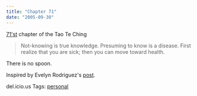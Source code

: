 ```yaml
---
title: "Chapter 71"
date: "2005-09-30"
---
```


[71'st](http://acc6.its.brooklyn.cuny.edu/%7Ephalsall/texts/taote-v3.html#71) chapter of the Tao Te Ching

> Not-knowing is true knowledge. Presuming to know is a disease. First realize that you are sick; then you can move toward health.

There is no spoon.

Inspired by Evelyn Rodriguez's [post](http://http//evelynrodriguez.typepad.com/crossroads_dispatches/2005/09/questions.html).

del.icio.us Tags: [personal](http://del.icio.us/sss8ue/personal)

